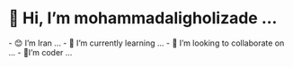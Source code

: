 <h1>👋 Hi, I’m mohammadaligholizade ...</h1>
<div>
- 😊 I’m Iran ...
- 🌱 I’m currently learning ...
- 💞️ I’m looking to collaborate on ...
- 🔗I’m coder ...
</div>

<!---
mohammadaligholizade/mohammadaligholizade is a ✨ special ✨ repository because its `README.md` (this file) appears on your GitHub profile.
You can click the Preview link to take a look at your changes.
--->
